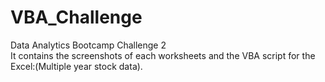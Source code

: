 # VBA_Challenge  
Data Analytics Bootcamp Challenge 2  
It contains the screenshots of each worksheets and the VBA script for the Excel:(Multiple year stock data). 
